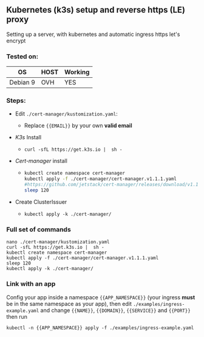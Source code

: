 ## Kubernetes (k3s) setup and reverse https (LE) proxy

Setting up a server, with kubernetes and automatic ingress https let's encrypt

### Tested on:

  |OS|HOST|Working|
  |-|-|-|
  |Debian 9|OVH|YES|

### Steps:

  * Edit `./cert-manager/kustomization.yaml`:
     * Replace `{{EMAIL}}` by your own **valid email**

  * *K3s* Install
     * ```
       curl -sfL https://get.k3s.io |  sh -
       ```

  * *Cert-manager* install
     * ```bash
       kubectl create namespace cert-manager
       kubectl apply -f ./cert-manager/cert-manager.v1.1.1.yaml
       #https://github.com/jetstack/cert-manager/releases/download/v1.1.1/cert-manager.crds.yaml
       sleep 120
       ```

  * Create ClusterIssuer
     * ```
       kubectl apply -k ./cert-manager/
       ```



### Full set of commands
  
  ```
  nano ./cert-manager/kustomization.yaml
  curl -sfL https://get.k3s.io |  sh -
  kubectl create namespace cert-manager
  kubectl apply -f ./cert-manager/cert-manager.v1.1.1.yaml
  sleep 120
  kubectl apply -k ./cert-manager/
  ```
  

### Link with an app

Config your app inside a namespace `{{APP_NAMESPACE}}` (your ingress **must** be in the same namespace as your app), then edit `./examples/ingress-example.yaml` and change `{{NAME}}`, `{{DOMAIN}}`, `{{SERVICE}}` and `{{PORT}}` then run

```
kubectl -n {{APP_NAMESPACE}} apply -f ./examples/ingress-example.yaml
```

